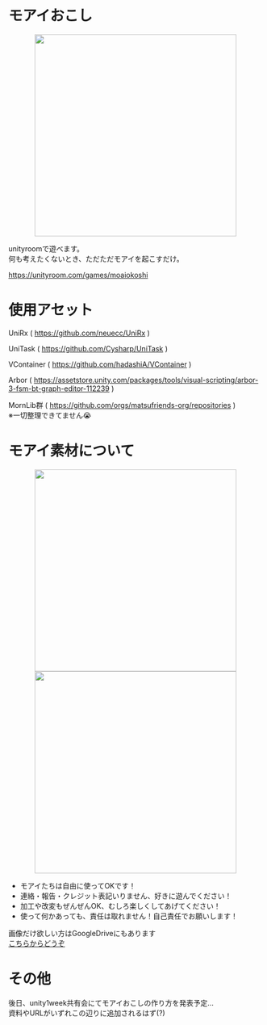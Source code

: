 # モアイおこし
<p align="center">
  <img src="https://github.com/user-attachments/assets/bedc38f2-d140-492d-a8f9-10c4e8c67331" width="400">
</p>

unityroomで遊べます。  
何も考えたくないとき、ただただモアイを起こすだけ。

https://unityroom.com/games/moaiokoshi

# 使用アセット
UniRx ( https://github.com/neuecc/UniRx )

UniTask ( https://github.com/Cysharp/UniTask )

VContainer ( https://github.com/hadashiA/VContainer )

Arbor ( https://assetstore.unity.com/packages/tools/visual-scripting/arbor-3-fsm-bt-graph-editor-112239 )

MornLib群 ( https://github.com/orgs/matsufriends-org/repositories )  
※一切整理できてません😭

# モアイ素材について
<p align="center">
  <img src="https://github.com/user-attachments/assets/95e56868-39f7-4479-8899-dac6c0950bf0" width="400">
  <img src="https://github.com/user-attachments/assets/3b9ec5f3-d08b-413b-9983-cd6a7be09ca4" width="400">
</p>

- モアイたちは自由に使ってOKです！
- 連絡・報告・クレジット表記いりません、好きに遊んでください！
- 加工や改変もぜんぜんOK、むしろ楽しくしてあげてください！
- 使って何かあっても、責任は取れません！自己責任でお願いします！

画像だけ欲しい方はGoogleDriveにもあります  
[こちらからどうぞ](https://drive.google.com/drive/folders/1yvZvjsL7ZU_-q_DpA6Zgtpp0PFpn9Fuw?usp=drive_link)

# その他
後日、unity1week共有会にてモアイおこしの作り方を発表予定…  
資料やURLがいずれこの辺りに追加されるはず(?)
